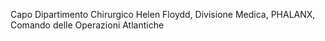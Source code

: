 Capo Dipartimento Chirurgico Helen Floydd, Divisione Medica, PHALANX,
Comando delle Operazioni Atlantiche